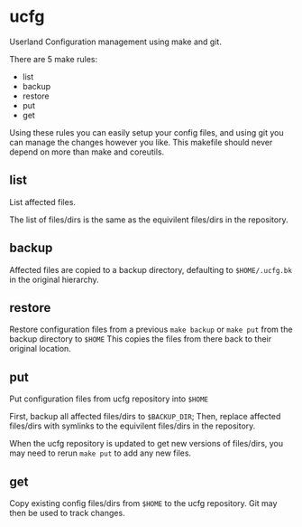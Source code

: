 ucfg
====
Userland Configuration management using make and git.

There are 5 make rules:

  - list
  - backup
  - restore
  - put
  - get

Using these rules you can easily setup your config files, and using git you can
manage the changes however you like.
This makefile should never depend on more than make and coreutils.

list
-----
List affected files.

The list of files/dirs is the same as the equivilent files/dirs in the
repository.

backup
-----
Affected files are copied to a backup directory, defaulting to `$HOME/.ucfg.bk`
in the original hierarchy.

restore
-----
Restore configuration files from a previous `make backup` or `make put` from
the backup directory to `$HOME`
This copies the files from there back to their original location.

put 
---
Put configuration files from ucfg repository into `$HOME`

First, backup all affected files/dirs to `$BACKUP_DIR`; Then, replace affected
files/dirs with symlinks to the equivilent files/dirs in the repository.

When the ucfg repository is updated to get new versions of files/dirs, you may
need to rerun `make put` to add any new files.

get
---
Copy existing config files/dirs from `$HOME` to the ucfg repository.
Git may then be used to track changes.

